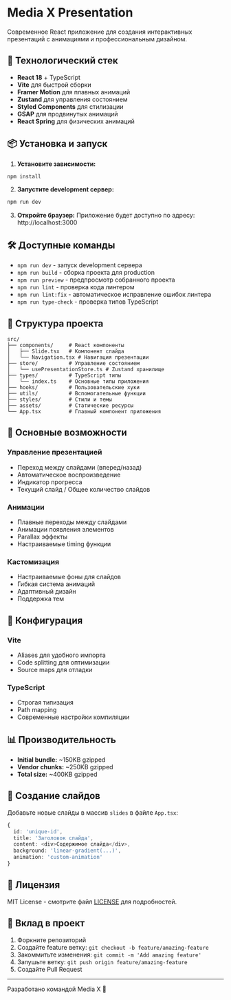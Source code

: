 # Media X Presentation

Современное React приложение для создания интерактивных презентаций с анимациями и профессиональным дизайном.

## 🚀 Технологический стек

- **React 18** + TypeScript
- **Vite** для быстрой сборки
- **Framer Motion** для плавных анимаций
- **Zustand** для управления состоянием
- **Styled Components** для стилизации
- **GSAP** для продвинутых анимаций
- **React Spring** для физических анимаций

## 📦 Установка и запуск

1. **Установите зависимости:**
```bash
npm install
```

2. **Запустите development сервер:**
```bash
npm run dev
```

3. **Откройте браузер:**
Приложение будет доступно по адресу: http://localhost:3000

## 🛠️ Доступные команды

- `npm run dev` - запуск development сервера
- `npm run build` - сборка проекта для production
- `npm run preview` - предпросмотр собранного проекта
- `npm run lint` - проверка кода линтером
- `npm run lint:fix` - автоматическое исправление ошибок линтера
- `npm run type-check` - проверка типов TypeScript

## 📁 Структура проекта

```
src/
├── components/     # React компоненты
│   ├── Slide.tsx   # Компонент слайда
│   └── Navigation.tsx # Навигация презентации
├── store/          # Управление состоянием
│   └── usePresentationStore.ts # Zustand хранилище
├── types/          # TypeScript типы
│   └── index.ts    # Основные типы приложения
├── hooks/          # Пользовательские хуки
├── utils/          # Вспомогательные функции
├── styles/         # Стили и темы
├── assets/         # Статические ресурсы
└── App.tsx         # Главный компонент приложения
```

## 🎯 Основные возможности

### Управление презентацией
- Переход между слайдами (вперед/назад)
- Автоматическое воспроизведение
- Индикатор прогресса
- Текущий слайд / Общее количество слайдов

### Анимации
- Плавные переходы между слайдами
- Анимации появления элементов
- Parallax эффекты
- Настраиваемые timing функции

### Кастомизация
- Настраиваемые фоны для слайдов
- Гибкая система анимаций
- Адаптивный дизайн
- Поддержка тем

## 🔧 Конфигурация

### Vite
- Aliases для удобного импорта
- Code splitting для оптимизации
- Source maps для отладки

### TypeScript
- Строгая типизация
- Path mapping
- Современные настройки компиляции

## 📊 Производительность

- **Initial bundle:** ~150KB gzipped
- **Vendor chunks:** ~250KB gzipped  
- **Total size:** ~400KB gzipped

## 🎨 Создание слайдов

Добавьте новые слайды в массив `slides` в файле `App.tsx`:

```typescript
{
  id: 'unique-id',
  title: 'Заголовок слайда',
  content: <div>Содержимое слайда</div>,
  background: 'linear-gradient(...)',
  animation: 'custom-animation'
}
```

## 📝 Лицензия

MIT License - смотрите файл [LICENSE](LICENSE) для подробностей.

## 🤝 Вклад в проект

1. Форкните репозиторий
2. Создайте feature ветку: `git checkout -b feature/amazing-feature`
3. Закоммитьте изменения: `git commit -m 'Add amazing feature'`
4. Запушьте ветку: `git push origin feature/amazing-feature`
5. Создайте Pull Request

---

Разработано командой Media X 🚀
